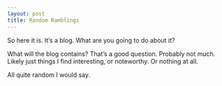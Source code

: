 ```yaml
---
layout: post
title: Random Ramblings
---
```


So here it is. It’s a blog. What are you going to do about it?

<!--more-->

What will the blog contains? That’s a good question. Probably not much. Likely just things I find interesting, or noteworthy. Or nothing at all.

All quite random I would say.
